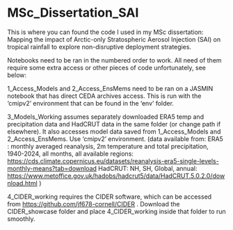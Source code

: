# MSc_Dissertation_SAI
This is where you can found the code I used in my MSc dissertation: Mapping the impact of Arctic-only Stratospheric Aerosol Injection (SAI) on tropical rainfall to explore non-disruptive deployment strategies.


Notebooks need to be ran in the numbered order to work. All need of them require some extra access or other pieces of code unfortunately, see below:

1_Access_Models and 2_Access_EnsMems need to be ran on a JASMIN notebook that has direct CEDA archives access. This is run with the ‘cmipv2’ environment that can be found in the ‘env’ folder.

3_Models_Working assumes separately downloaded ERA5 temp and precipitation data and HadCRUT data in the same folder (or change path if elsewhere). It also accesses model data saved from 1_Access_Models and 2_Access_EnsMems. Use ‘cmipv2’ environment.
(data available from: 
ERA5 :  monthly averaged reanalysis, 2m temperature and total precipitation, 1940-2024, all months, all available regions:
https://cds.climate.copernicus.eu/datasets/reanalysis-era5-single-levels-monthly-means?tab=download
HadCRUT: NH, SH, Global, annual: 
https://www.metoffice.gov.uk/hadobs/hadcrut5/data/HadCRUT.5.0.2.0/download.html )

4_CIDER_working requires the CIDER software, which can be accessed from https://github.com/jf678-cornell/CIDER . 
Download the CIDER_showcase folder and place 4_CIDER_working inside that folder to run smoothly.  

